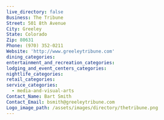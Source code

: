 ```yaml
---
live_directory: false
Business: The Tribune
Street: 501 8th Avenue
City: Greeley
State: Colorado
Zip: 80631
Phone: (970) 352-0211
Website: 'http://www.greeleytribune.com'
dining_categories:
entertainment_and_recreation_categories:
lodging_and_event_centers_categories:
nightlife_categories:
retail_categories:
service_categories:
  - media-and-visual-arts
Contact_Name: Bart Smith
Contact_Email: bsmith@greeleytribune.com
Logo_image_path: /assets/images/directory/thetribune.png
---
```



